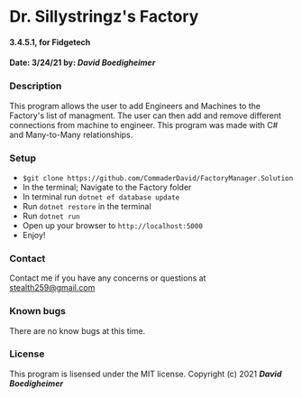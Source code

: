 # Dr. Sillystringz's Factory
#### 3.4.5.1, for Fidgetech
#### Date: 3/24/21  by: _**David Boedigheimer**_
### Description
This program allows the user to add Engineers and Machines to the Factory's list of managment. The user can then add and remove different connections from machine to engineer. This program was made with C# and Many-to-Many relationships.
### Setup
* `$git clone https://github.com/CommaderDavid/FactoryManager.Solution`
* In the terminal; Navigate to the Factory folder
* In terminal run `dotnet ef database update`
* Run `dotnet restore` in the terminal
* Run `dotnet run`
* Open up your browser to `http://localhost:5000`
* Enjoy!
### Contact
Contact me if you have any concerns or questions at stealth259@gmail.com
### Known bugs
There are no know bugs at this time.
### License
This program is lisensed under the MIT license.
Copyright (c) 2021 _**David Boedigheimer**_